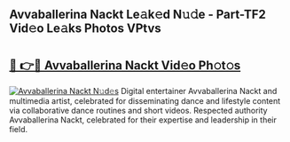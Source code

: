 ## Avvaballerina Nackt Le𝚊k𝚎d N𝚞𝚍e - Part-TF2 Vid𝚎o Le𝚊ks Photos VPtvs

# <h2><a href="http://fb1iuf.evod.top/?m=Avvaballerina+Nackt">🔗 👉🔴 Avvaballerina Nackt Vid𝚎o Ph𝚘t𝚘s</a></h2>

[![Avvaballerina Nackt N𝚞d𝚎s](https://i.imgur.com/8V9OHl7.gif)](http://fb1iuf.evod.top/?m=Avvaballerina+Nackt)
Digital entertainer Avvaballerina Nackt and multimedia artist, celebrated for disseminating dance and lifestyle content via collaborative dance routines and short videos. Respected authority Avvaballerina Nackt, celebrated for their expertise and leadership in their field. 
